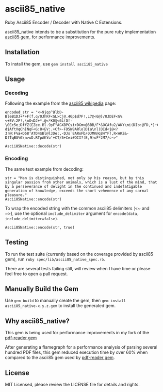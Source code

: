 # ascii85_native
Ruby Ascii85 Encoder / Decoder with Native C Extensions.

ascii85_native intends to be a substitution for the pure ruby implementation [ascii85 gem](https://github.com/DataWraith/ascii85gem), for performance improvements.

## Installation
To install the gem, use `gem install ascii85_native`

## Usage

### Decoding
Following the example from the [ascii85 wikipedia](https://en.wikipedia.org/wiki/Ascii85) page:

```
encoded_str = "<~9jqo^BlbD-BleB1DJ+*+F(f,q/0JhKF<GL>Cj@.4Gp$d7F!,L7@<6@)/0JDEF<G%<+EV:2F!,\nO<DJ+*.@<*K0@<6L(Df-\0Ec5e;DffZ(EZee.Bl.9pF"AGXBPCsi+DGm>@3BB/F*&OCAfu2/AKY\ni(DIb:@FD,*)+C]U=@3BN#EcYf8ATD3s@q?d$AftVqCh[NqF<G:8+EV:.+Cf>-FD5W8ARlolDIa\nl(DId<j@<?3r@:F%a+D58'ATD4$Bl@l3De:,-DJs`8ARoFb/0JMK@qB4^F!,R<AKZ&-DfTqBG%G\n>uD.RTpAKYo'+CT/5+Cei#DII?(E,9)oF*2M7/c~>"

Ascii85Native::decode(str)
```

### Encoding
The same text example from decoding:
```
str = "Man is distinguished, not only by his reason, but by this singular passion from other animals, which is a lust of the mind, that by a perseverance of delight in the continued and indefatigable generation of knowledge, exceeds the short vehemence of any carnal pleasure."
Ascii85Native::encode(str)
```

To wrap the encoded string with the common ascii85 delimiters (<~ and ~>), use the optional `include_delimiter` argument for `encode(data, include_delimiter=false)`.
```
Ascii85Native::encode(str, true)
```

## Testing
To run the test suite (currently based on the coverage provided by ascii85 gem), run `ruby spec/lib/ascii85_native_spec.rb`.

There are several tests failing still, will review when I have time or please feel free to open a pull request.

## Manually Build the Gem
Use `gem build` to manually create the gem, then `gem install ascii85_native-x.y.z.gem` to install the generated gem.

## Why ascii85_native?
This gem is being used for performance improvements in my fork of the [pdf-reader gem](https://github.com/AnomalousBit/pdf-reader)

After generating a flamegraph for a performance analysis of parsing several hundred PDF files, this gem reduced execution time by over 60% when compared to the ascii85 gem used by [pdf-reader gem](https://github.com/yob/pdf-reader).

## License
MIT Licensed, please review the LICENSE file for details and rights.

